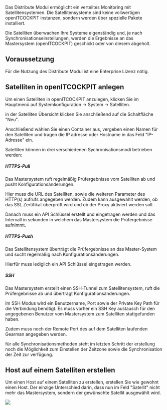 Das Distribute Modul ermöglicht ein verteiltes Monitoring mit Satellitensystemen. Die Satellitensysteme sind keine vollwertigen openITCOCKPIT instanzen, sondern werden über spezielle Pakete installiert.

Die Satelliten überwachen Ihre Systeme eigenständig und, je nach Synchronisationseinstellungen, werden die Ergebnisse an das Mastersystem (openITCOCKPIT) geschickt oder von diesem abgeholt.

## Voraussetzung

Für die Nutzung des Distribute Modul ist eine Enterprise Lizenz nötig.

## Satelliten in openITCOCKPIT anlegen

Um einen Satelliten in openITCOCKPIT anzulegen, klicken Sie im Hauptmenü auf Systemkonfiguration → System → Satelliten.

in der Satelliten Übersicht klicken Sie anschließend auf die Schaltfläche "Neu".

Anschließend wählen Sie einen Container aus, vergeben einen Namen für den Satelliten und tragen die IP adresse oder Hostname in das Feld "IP-Adresse" ein.

Satelliten können in drei verschiedenen Sychronisationsmodi betrieben werden:

##### HTTPS-Pull

Das Mastersystem ruft regelmäßig Prüfergebnisse vom Satelliten ab und pusht Konfigurationsänderungen.

Hier muss die URL des Satelliten, sowie die weiteren Parameter des HTTP(s) aufrufs angegeben werden. Zudem kann ausgewählt werden, ob das SSL Zertifikat überprüft wird und ob der Proxy aktiviert werden soll.

Danach muss ein API Schlüssel erstellt und eingetragen werden und das Intervall in sekunden in welchem das Mastersystem die Prüfergebnisse aufnimmt.

##### HTTPS-Push

Das Satellitensystem überträgt die Prüfergebnisse an das Master-System und sucht regelmäßig nach Konfigurationsänderungen.

Hierfür muss lediglich ein API Schlüssel eingetragen werden.

##### SSH

Das Mastersystem erstellt einen SSH-Tunnel zum Satellitensystem, ruft die Prüfergebnisse ab und überträgt Konfigurationsänderungen.

Im SSH Modus wird ein Benutzername, Port sowie der Private Key Path für die Verbindung benötigt. Es muss vorher ein SSH Key austausch für den angegebenen Benutzer vom Mastersystem zum Satelliten stattgefunden haben.

Zudem muss noch der Remote Port des auf dem Satelliten laufenden Gearman angegeben werden.

für alle Synchronisationsmethoden steht im letzten Schritt der erstellung noch die Möglichkeit zum Einstellen der Zeitzone sowie die Synchronisation der Zeit zur verfügung.

## Host auf einem Satelliten erstellen

Um einen Host auf einem Satelliten zu erstellen, erstellen Sie wie gewohnt einen Host. Der einzige Unterschied darin, dass nun im Feld "Satellit" nicht mehr das Mastersystem, sondern der gewünschte Satellit ausgewählt wird.

![](/images/host-satellite.png)